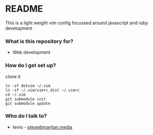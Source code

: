 # README #

This is a light weight vim config focussed around javascript and ruby development

### What is this repository for? ###

* Web development

### How do I get set up? ###

clone it

```
ln -sf dotvim ~/.vim
ln -sf ~/.vim/vimrc_dist ~/.vimrc
cd ~/.vim
git submodule init
git submodule update
```

### Who do I talk to? ###

* tevio - steve@martian.media
